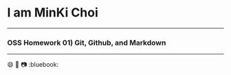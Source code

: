 # I am MinKi Choi 
* * *
### OSS Homework 01) Git, Github, and Markdown
* * *
:smile:
:car:
:camera:
:bluebook: